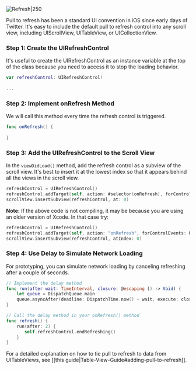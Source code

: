 ![Refresh|250](https://i.imgur.com/wRED0TT.gif)

Pull to refresh has been a standard UI convention in iOS since early days of Twitter. It's easy to include the default pull to refresh control into any scroll view, including UIScrollView, UITableView, or UICollectionView.

### Step 1: Create the UIRefreshControl

It's useful to create the UIRefreshControl as an instance variable at the top of the class because you need to access it to stop the loading behavior.

```swift
var refreshControl: UIRefreshControl!
    
...

```

### Step 2: Implement onRefresh Method
We will call this method every time the refresh control is triggered. 

```swift
func onRefresh() {
   
}
```

### Step 3: Add the UIRefreshControl to the Scroll View

In the `viewDidLoad()` method, add the refresh control as a subview of the scroll view. It's best to insert it at the lowest index so that it appears behind all the views in the scroll view.

```swift   
refreshControl = UIRefreshControl()
refreshControl.addTarget(self, action: #selector(onRefresh), forControlEvents: .valueChanged)
scrollView.insertSubview(refreshControl, at: 0)
```

**Note:** If the above code is not compiling, it may be because you are using an older version of Xcode. In that case try:

```swift
refreshControl = UIRefreshControl()
refreshControl.addTarget(self, action: "onRefresh", forControlEvents: UIControlEvents.ValueChanged)
scrollView.insertSubview(refreshControl, atIndex: 0)
```

### Step 4: Use Delay to Simulate Network Loading

For prototyping, you can simulate network loading by canceling refreshing after a couple of seconds.

```swift
// Implement the delay method
func run(after wait: TimeInterval, closure: @escaping () -> Void) {
    let queue = DispatchQueue.main
    queue.asyncAfter(deadline: DispatchTime.now() + wait, execute: closure)
}
```

```swift
// Call the delay method in your onRefresh() method
func refresh() {
    run(after: 2) { 
       self.refreshControl.endRefreshing()
    }
}
```

For a detailed explanation on how to tie pull to refresh to data from UITableViews, see [[this guide|Table-View-Guide#adding-pull-to-refresh]].

